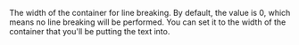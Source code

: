 The width of the container for line breaking. By default, the value is 0,
which means no line breaking will be performed. You can set it to the
width of the container that you'll be putting the text into.